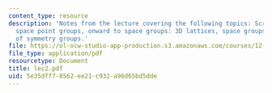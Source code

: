 ```yaml
---
content_type: resource
description: 'Notes from the lecture covering the following topics: Screw axes, rotoinversion,
  space point groups, onward to space groups: 3D lattices, space groups, and summary
  of symmetry groups.'
file: https://ol-ocw-studio-app-production.s3.amazonaws.com/courses/12-108-structure-of-earth-materials-fall-2004/5e35dff78562ee21c932a96d65bd5dde_lec2.pdf
file_type: application/pdf
resourcetype: Document
title: lec2.pdf
uid: 5e35dff7-8562-ee21-c932-a96d65bd5dde
---
```


